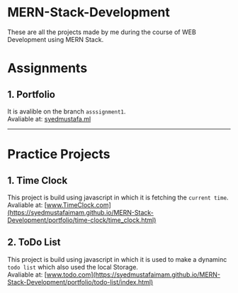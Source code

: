 # MERN-Stack-Development
These are all the projects made by me during the course of WEB Development using MERN Stack. 

# Assignments
## 1. Portfolio

It is avalible on the branch `asssignment1`. 
<br>
Avaliable at: [syedmustafa.ml](http://www.syedmustafa.ml/)

<hr>
   
# Practice Projects
## 1.  Time Clock
  This project is build using javascript in which it is fetching the `current time`.
  <br>
    Avaliable at: [www.TimeClock.com](https://syedmustafaimam.github.io/MERN-Stack-Development/portfolio/time-clock/time_clock.html)
  

## 2.  ToDo List
   This project is build using javascript in which it is used to make a dynaminc `todo list` which also used the local Storage.
   <br>
   Avaliable at: [www.todo.com](https://syedmustafaimam.github.io/MERN-Stack-Development/portfolio/todo-list/index.html)
